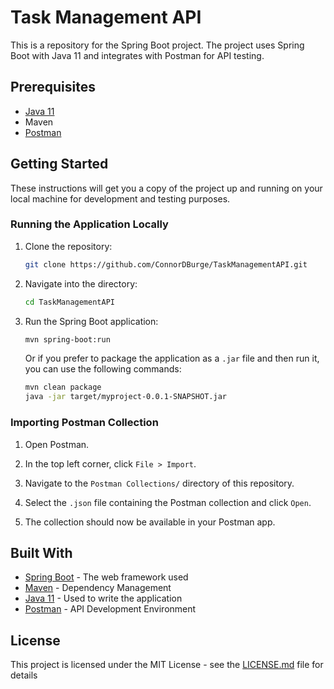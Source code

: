 # Task Management API

This is a repository for the Spring Boot project. The project uses Spring Boot with Java 11 and integrates with Postman for API testing.

## Prerequisites

- [Java 11](https://www.oracle.com/java/technologies/javase-jdk11-downloads.html)
- Maven
- [Postman](https://www.postman.com/downloads/)

## Getting Started

These instructions will get you a copy of the project up and running on your local machine for development and testing purposes.

### Running the Application Locally

1. Clone the repository:

    ```bash
    git clone https://github.com/ConnorDBurge/TaskManagementAPI.git
    ```

2. Navigate into the directory:

    ```bash
    cd TaskManagementAPI
    ```

3. Run the Spring Boot application:

    ```bash
    mvn spring-boot:run
    ```
    
    Or if you prefer to package the application as a `.jar` file and then run it, you can use the following commands:
    
    ```bash
    mvn clean package
    java -jar target/myproject-0.0.1-SNAPSHOT.jar
    ```
    
### Importing Postman Collection

1. Open Postman.

2. In the top left corner, click `File > Import`.

3. Navigate to the `Postman Collections/` directory of this repository.

4. Select the `.json` file containing the Postman collection and click `Open`.

5. The collection should now be available in your Postman app.

## Built With

- [Spring Boot](https://spring.io/projects/spring-boot) - The web framework used
- [Maven](https://maven.apache.org/) - Dependency Management
- [Java 11](https://www.oracle.com/java/technologies/javase-jdk11-downloads.html) - Used to write the application
- [Postman](https://www.getpostman.com/) - API Development Environment

## License

This project is licensed under the MIT License - see the [LICENSE.md](LICENSE.md) file for details

